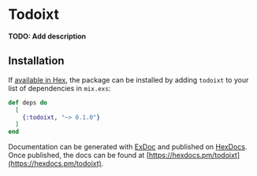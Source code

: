 # Todoixt

**TODO: Add description**

## Installation

If [available in Hex](https://hex.pm/docs/publish), the package can be installed
by adding `todoixt` to your list of dependencies in `mix.exs`:

```elixir
def deps do
  [
    {:todoixt, "~> 0.1.0"}
  ]
end
```

Documentation can be generated with [ExDoc](https://github.com/elixir-lang/ex_doc)
and published on [HexDocs](https://hexdocs.pm). Once published, the docs can
be found at [https://hexdocs.pm/todoixt](https://hexdocs.pm/todoixt).


